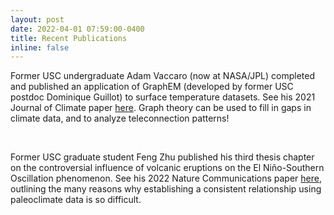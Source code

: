 ```yaml
---
layout: post
date: 2022-04-01 07:59:00-0400
title: Recent Publications
inline: false
---
```


Former USC undergraduate Adam Vaccaro (now at NASA/JPL) completed and published an application of GraphEM (developed by former USC postdoc Dominique Guillot) to surface temperature datasets. See his 2021 Journal of Climate paper [here](https://doi.org/10.1175/JCLI-D-19-0814.1). Graph theory can be used to fill in gaps in climate data, and to analyze teleconnection patterns!

<br>  

Former USC graduate student Feng Zhu published his third thesis chapter on the controversial influence of volcanic eruptions on the El Niño-Southern Oscillation phenomenon. See his 2022 Nature Communications paper [here](https://www.nature.com/articles/s41467-022-28210-1), outlining the many reasons why establishing a consistent relationship using paleoclimate data is so difficult.
